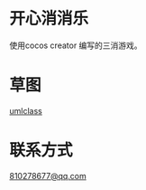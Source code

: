 # 开心消消乐
使用cocos creator 编写的三消游戏。
# 草图
[umlclass](https://github.com/isghost/kaixinxiaoxiaole/raw/master/readmeres/umlclass.png)
# 联系方式
810278677@qq.com
